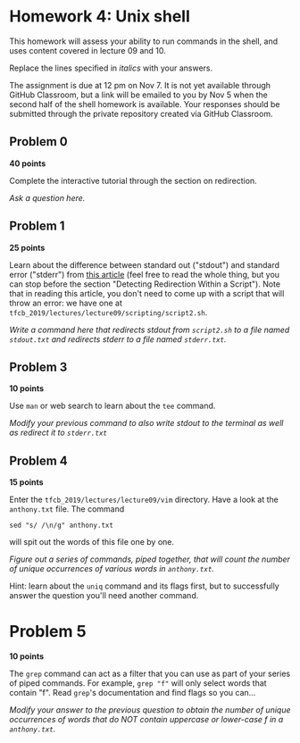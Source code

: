 # Homework 4: Unix shell

This homework will assess your ability to run commands in the shell, and uses content covered in lecture 09 and 10.

Replace the lines specified in _italics_ with your answers.

The assignment is due at 12 pm on Nov 7. It is not yet available through GitHub Classroom, but a link will be emailed to you by Nov 5 when the second half of the shell homework is available.  Your responses should be submitted through the private repository created via GitHub Classroom.

## Problem 0

**40 points**

Complete the interactive tutorial through the section on redirection.

_Ask a question here._


## Problem 1

**25 points**

Learn about the difference between standard out ("stdout") and standard error ("stderr") from [this article](https://www.howtogeek.com/435903/what-are-stdin-stdout-and-stderr-on-linux/) (feel free to read the whole thing, but you can stop before the section "Detecting Redirection Within a Script").
Note that in reading this article, you don't need to come up with a script that will throw an error: we have one at `tfcb_2019/lectures/lecture09/scripting/script2.sh`.

_Write a command here that redirects stdout from `script2.sh` to a file named `stdout.txt` and redirects stderr to a file named `stderr.txt`._


## Problem 3

**10 points**

Use `man` or web search to learn about the `tee` command.

_Modify your previous command to also write stdout to the terminal as well as redirect it to `stderr.txt`_


## Problem 4

**15 points**

Enter the `tfcb_2019/lectures/lecture09/vim` directory.
Have a look at the `anthony.txt` file.
The command

    sed "s/ /\n/g" anthony.txt

will spit out the words of this file one by one.

_Figure out a series of commands, piped together, that will count the number of unique occurrences of various words in `anthony.txt`._

Hint: learn about the `uniq` command and its flags first, but to successfully answer the question you'll need another command.


# Problem 5

**10 points**

The `grep` command can act as a filter that you can use as part of your series of piped commands.
For example, `grep "f"` will only select words that contain "f".
Read `grep`'s documentation and find flags so you can...

_Modify your answer to the previous question to obtain the number of unique occurrences of words that do NOT contain uppercase or lower-case f in a `anthony.txt`._
